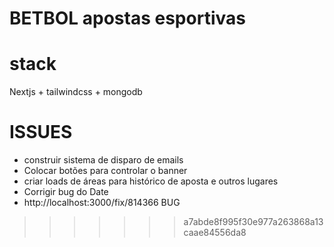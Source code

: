 # BETBOL apostas esportivas

# stack
Nextjs + tailwindcss + mongodb

# ISSUES

- construir sistema de disparo de emails
- Colocar botões para controlar o banner
- criar loads de áreas para histórico de aposta e outros lugares
- Corrigir bug do Date
- http://localhost:3000/fix/814366 BUG
>>>>>>> a7abde8f995f30e977a263868a13caae84556da8